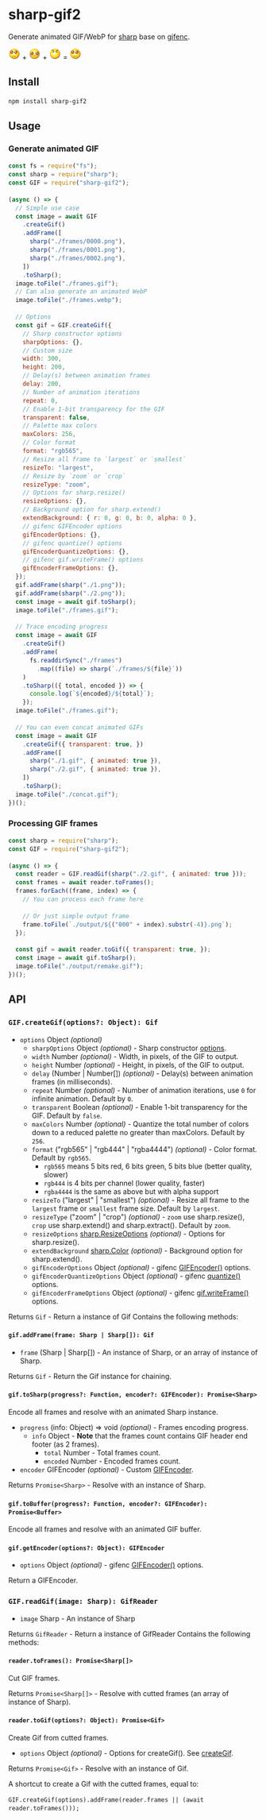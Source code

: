 # sharp-gif2

Generate animated GIF/WebP for [sharp](https://www.npmjs.com/package/sharp) base on [gifenc](https://www.npmjs.com/package/gifenc).

![](1.gif) + ![](2.gif) + ![](3.gif) = ![](output/concat.gif)

## Install

```bash
npm install sharp-gif2
```

## Usage

### Generate animated GIF

```js
const fs = require("fs");
const sharp = require("sharp");
const GIF = require("sharp-gif2");

(async () => {
  // Simple use case
  const image = await GIF
    .createGif()
    .addFrame([
      sharp("./frames/0000.png"),
      sharp("./frames/0001.png"),
      sharp("./frames/0002.png"),
    ])
    .toSharp();
  image.toFile("./frames.gif");
  // Can also generate an animated WebP
  image.toFile("./frames.webp");

  // Options
  const gif = GIF.createGif({
    // Sharp constructor options
    sharpOptions: {},
    // Custom size
    width: 300,
    height: 200,
    // Delay(s) between animation frames
    delay: 200,
    // Number of animation iterations
    repeat: 0,
    // Enable 1-bit transparency for the GIF
    transparent: false,
    // Palette max colors
    maxColors: 256,
    // Color format
    format: "rgb565",
    // Resize all frame to `largest` or `smallest`
    resizeTo: "largest",
    // Resize by `zoom` or `crop`
    resizeType: "zoom",
    // Options for sharp.resize()
    resizeOptions: {},
    // Background option for sharp.extend()
    extendBackground: { r: 0, g: 0, b: 0, alpha: 0 },
    // gifenc GIFEncoder options
    gifEncoderOptions: {},
    // gifenc quantize() options
    gifEncoderQuantizeOptions: {},
    // gifenc gif.writeFrame() options
    gifEncoderFrameOptions: {},
  });
  gif.addFrame(sharp("./1.png"));
  gif.addFrame(sharp("./2.png"));
  const image = await gif.toSharp();
  image.toFile("./frames.gif");

  // Trace encoding progress
  const image = await GIF
    .createGif()
    .addFrame(
      fs.readdirSync("./frames")
        .map((file) => sharp(`./frames/${file}`))
    )
    .toSharp(({ total, encoded }) => {
      console.log(`${encoded}/${total}`);
    });
  image.toFile("./frames.gif");

  // You can even concat animated GIFs
  const image = await GIF
    .createGif({ transparent: true, })
    .addFrame([
      sharp("./1.gif", { animated: true }),
      sharp("./2.gif", { animated: true }),
    ])
    .toSharp();
  image.toFile("./concat.gif");
})();
```

### Processing GIF frames

```js
const sharp = require("sharp");
const GIF = require("sharp-gif2");

(async () => {
  const reader = GIF.readGif(sharp("./2.gif", { animated: true }));
  const frames = await reader.toFrames();
  frames.forEach((frame, index) => {
    // You can process each frame here

    // Or just simple output frame
    frame.toFile(`./output/${("000" + index).substr(-4)}.png`);
  });

  const gif = await reader.toGif({ transparent: true, });
  const image = await gif.toSharp();
  image.toFile("./output/remake.gif");
})();
```

## API

### `GIF.createGif(options?: Object): Gif`

- `options` Object _(optional)_
  - `sharpOptions` Object _(optional)_ - Sharp constructor [options](https://sharp.pixelplumbing.com/api-constructor#parameters).
  - `width` Number _(optional)_ - Width, in pixels, of the GIF to output.
  - `height` Number _(optional)_ - Height, in pixels, of the GIF to output.
  - `delay` (Number | Number[]) _(optional)_ - Delay(s) between animation frames (in milliseconds).
  - `repeat` Number _(optional)_ - Number of animation iterations, use `0` for infinite animation. Default by `0`.
  - `transparent` Boolean _(optional)_ - Enable 1-bit transparency for the GIF. Default by `false`.
  - `maxColors` Number _(optional)_ - Quantize the total number of colors down to a reduced palette no greater than maxColors. Default by `256`.
  - `format` ("rgb565" | "rgb444" | "rgba4444") _(optional)_ - Color format. Default by `rgb565`.
    - `rgb565` means 5 bits red, 6 bits green, 5 bits blue (better quality, slower)
    - `rgb444` is 4 bits per channel (lower quality, faster)
    - `rgba4444` is the same as above but with alpha support
  - `resizeTo` ("largest" | "smallest") _(optional)_ - Resize all frame to the `largest` frame or `smallest` frame size. Default by `largest`.
  - `resizeType` ("zoom" | "crop") _(optional)_ - `zoom` use sharp.resize(), `crop` use sharp.extend() and sharp.extract(). Default by `zoom`.
  - `resizeOptions` [sharp.ResizeOptions](https://sharp.pixelplumbing.com/api-resize#parameters) _(optional)_ - Options for sharp.resize().
  - `extendBackground` [sharp.Color](https://www.npmjs.org/package/color) _(optional)_ - Background option for sharp.extend().
  - `gifEncoderOptions` Object _(optional)_ - gifenc [GIFEncoder()](https://github.com/mattdesl/gifenc#gif--gifencoderopts--) options.
  - `gifEncoderQuantizeOptions` Object _(optional)_ - gifenc [quantize()](https://github.com/mattdesl/gifenc#palette--quantizergba-maxcolors-options--) options.
  - `gifEncoderFrameOptions` Object _(optional)_ - gifenc [gif.writeFrame()](https://github.com/mattdesl/gifenc#gifwriteframeindex-width-height-opts--) options.

Returns `Gif` - Return a instance of Gif Contains the following methods:

#### `gif.addFrame(frame: Sharp | Sharp[]): Gif`

- `frame` (Sharp | Sharp[]) - An instance of Sharp, or an array of instance of Sharp.

Returns `Gif` - Return the Gif instance for chaining.

#### `gif.toSharp(progress?: Function, encoder?: GIFEncoder): Promise<Sharp>`

Encode all frames and resolve with an animated Sharp instance.

- `progress` (info: Object) => void _(optional)_ - Frames encoding progress.
  - `info` Object - **Note** that the frames count contains GIF header end footer (as 2 frames).
    - `total` Number - Total frames count.
    - `encoded` Number - Encoded frames count.
- `encoder` GIFEncoder _(optional)_ - Custom [GIFEncoder](https://github.com/mattdesl/gifenc#gif--gifencoderopts--).

Returns `Promise<Sharp>` - Resolve with an instance of Sharp.

#### `gif.toBuffer(progress?: Function, encoder?: GIFEncoder): Promise<Buffer>`

Encode all frames and resolve with an animated GIF buffer.

#### `gif.getEncoder(options?: Object): GIFEncoder`

- `options` Object _(optional)_ - gifenc [GIFEncoder()](https://github.com/mattdesl/gifenc#gif--gifencoderopts--) options.

Return a GIFEncoder.

### `GIF.readGif(image: Sharp): GifReader`

- `image` Sharp - An instance of Sharp

Returns `GifReader` - Return a instance of GifReader Contains the following methods:

#### `reader.toFrames(): Promise<Sharp[]>`

Cut GIF frames.

Returns `Promise<Sharp[]>` - Resolve with cutted frames (an array of instance of Sharp).

#### `reader.toGif(options?: Object): Promise<Gif>`

Create Gif from cutted frames.

- `options` Object _(optional)_ - Options for createGif(). See [createGif](#gifcreategifoptions-object-gif).

Returns `Promise<Gif>` - Resolve with an instance of Gif.

A shortcut to create a Gif with the cutted frames, equal to:

`GIF.createGif(options).addFrame(reader.frames || (await reader.toFrames()));`
